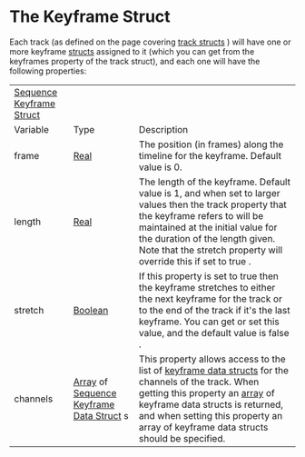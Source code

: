 # The Keyframe Struct

Each track (as defined on the page covering [track
structs](The_Track_Struct) ) will have one or more keyframe
[structs](../../../../GML_Overview/Structs) assigned to it (which
you can get from the keyframes property of the track struct), and each
one will have the following properties:

|                                                                                                                                                      |                                                                                                                                                                                                                                             |                                                                                                                                                                                                                                                                                                                                        |
|------------------------------------------------------------------------------------------------------------------------------------------------------|---------------------------------------------------------------------------------------------------------------------------------------------------------------------------------------------------------------------------------------------|----------------------------------------------------------------------------------------------------------------------------------------------------------------------------------------------------------------------------------------------------------------------------------------------------------------------------------------|
|  [Sequence Keyframe Struct](../../../../../../GameMaker_Language/GML_Reference/Asset_Management/Sequences/Sequence_Structs/The_Keyframe_Struct)  |                                                                                                                                                                                                                                             |                                                                                                                                                                                                                                                                                                                                        |
| Variable                                                                                                                                             | Type                                                                                                                                                                                                                                        | Description                                                                                                                                                                                                                                                                                                                            |
|  frame                                                                                                                                               |  [Real](../../../../../../GameMaker_Language/GML_Overview/Data_Types)                                                                                                                                                                   | The position (in frames) along the timeline for the keyframe. Default value is 0.                                                                                                                                                                                                                                                      |
|  length                                                                                                                                              |  [Real](../../../../../../GameMaker_Language/GML_Overview/Data_Types)                                                                                                                                                                   | The length of the keyframe. Default value is 1, and when set to larger values then the track property that the keyframe refers to will be maintained at the initial value for the duration of the length given. Note that the stretch property will override this if set to true .                                                     |
|  stretch                                                                                                                                             |  [Boolean](../../../../../../GameMaker_Language/GML_Overview/Data_Types)                                                                                                                                                                | If this property is set to true then the keyframe stretches to either the next keyframe for the track or to the end of the track if it's the last keyframe. You can get or set this value, and the default value is false .                                                                                                            |
|  channels                                                                                                                                            |  [Array](../../../../../../GameMaker_Language/GML_Overview/Arrays) of [Sequence Keyframe Data Struct](../../../../../../GameMaker_Language/GML_Reference/Asset_Management/Sequences/Sequence_Structs/The_Keyframe_Data_Struct) s    | This property allows access to the list of [keyframe data structs](The_Keyframe_Data_Struct) for the channels of the track. When getting this property an [array](../../../../GML_Overview/Arrays) of keyframe data structs is returned, and when setting this property an array of keyframe data structs should be specified. |
